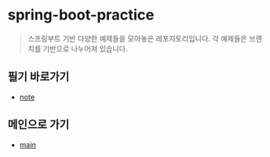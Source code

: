# spring-boot-practice
> 스프링부트 기반 다양한 예제들을 모아놓은 레포지토리입니다. 
> 각 예제들은 브랜치를 기반으로 나누어져 있습니다.

## 필기 바로가기
- [note](https://github.com/mmtos/spring-boot-practice/tree/batch/src/main/resources/note/batch)

## 메인으로 가기
- [main](https://github.com/mmtos/spring-boot-practice)
